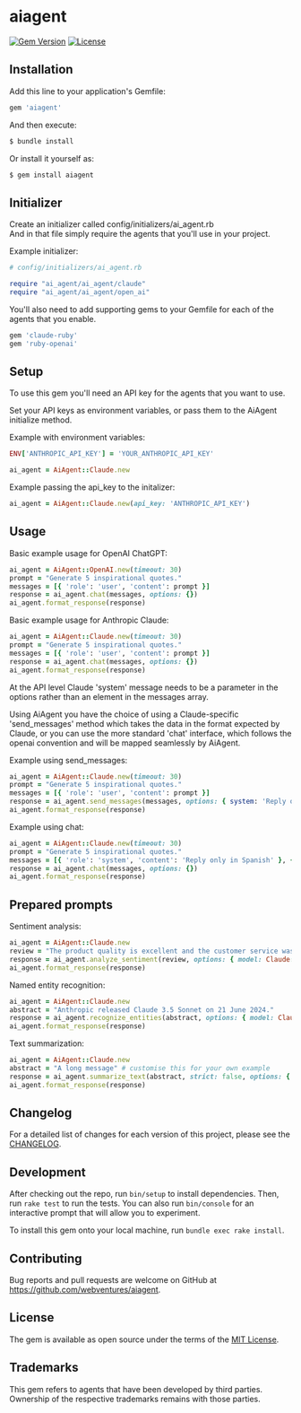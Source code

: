 # aiagent

[![Gem Version](https://badge.fury.io/rb/aiagent.svg)](https://badge.fury.io/rb/aiagent) [![License](https://img.shields.io/badge/License-MIT-yellow.svg)](https://opensource.org/licenses/MIT)

## Installation

Add this line to your application's Gemfile:

```ruby
gem 'aiagent'
```

And then execute:

```ruby
$ bundle install
```

Or install it yourself as:

```ruby
$ gem install aiagent
```

## Initializer

Create an initializer called config/initializers/ai_agent.rb \
And in that file simply require the agents that you'll use in your project.

Example initializer:
```ruby
# config/initializers/ai_agent.rb

require "ai_agent/ai_agent/claude"
require "ai_agent/ai_agent/open_ai"
```

You'll also need to add supporting gems to your Gemfile for each of the agents that you enable.

```ruby
gem 'claude-ruby'
gem 'ruby-openai'
```


## Setup

To use this gem you'll need an API key for the agents that you want to use.

Set your API keys as environment variables, or pass them to the AiAgent initialize method.

Example with environment variables:
```ruby
ENV['ANTHROPIC_API_KEY'] = 'YOUR_ANTHROPIC_API_KEY'

ai_agent = AiAgent::Claude.new
```

Example passing the api_key to the initalizer:
```ruby
ai_agent = AiAgent::Claude.new(api_key: 'ANTHROPIC_API_KEY')
```

## Usage

Basic example usage for OpenAI ChatGPT:

```ruby
ai_agent = AiAgent::OpenAI.new(timeout: 30)
prompt = "Generate 5 inspirational quotes."
messages = [{ 'role': 'user', 'content': prompt }]
response = ai_agent.chat(messages, options: {})
ai_agent.format_response(response)
```

Basic example usage for Anthropic Claude:

```ruby
ai_agent = AiAgent::Claude.new(timeout: 30)
prompt = "Generate 5 inspirational quotes."
messages = [{ 'role': 'user', 'content': prompt }]
response = ai_agent.chat(messages, options: {})
ai_agent.format_response(response)
```


At the API level Claude 'system' message needs to be a parameter in the options rather than an element in the messages array.

Using AiAgent you have the choice of using a Claude-specific 'send_messages' method which takes the data in the format expected by Claude, or you can use  the more standard 'chat' interface, which follows the openai convention and will be mapped seamlessly by AiAgent.

Example using send_messages:

```ruby
ai_agent = AiAgent::Claude.new(timeout: 30)
prompt = "Generate 5 inspirational quotes."
messages = [{ 'role': 'user', 'content': prompt }]
response = ai_agent.send_messages(messages, options: { system: 'Reply only in Spanish.' })
ai_agent.format_response(response)
```

Example using chat:

```ruby
ai_agent = AiAgent::Claude.new(timeout: 30)
prompt = "Generate 5 inspirational quotes."
messages = [{ 'role': 'system', 'content': 'Reply only in Spanish' }, { 'role': 'user', 'content': prompt }]
response = ai_agent.chat(messages, options: {})
ai_agent.format_response(response)
```

## Prepared prompts

Sentiment analysis:
```ruby
ai_agent = AiAgent::Claude.new
review = "The product quality is excellent and the customer service was very helpful!"
response = ai_agent.analyze_sentiment(review, options: { model: Claude::Model::CLAUDE_CHEAPEST })
ai_agent.format_response(response)
```

Named entity recognition:
```ruby
ai_agent = AiAgent::Claude.new
abstract = "Anthropic released Claude 3.5 Sonnet on 21 June 2024."
response = ai_agent.recognize_entities(abstract, options: { model: Claude::Model::CLAUDE_CHEAPEST })
ai_agent.format_response(response)
```

Text summarization:
```ruby
ai_agent = AiAgent::Claude.new
abstract = "A long message" # customise this for your own example
response = ai_agent.summarize_text(abstract, strict: false, options: { model: Claude::Model::CLAUDE_SMARTEST })
ai_agent.format_response(response)
```

## Changelog

For a detailed list of changes for each version of this project, please see the [CHANGELOG](CHANGELOG.md).

## Development

After checking out the repo, run `bin/setup` to install dependencies. Then, run `rake test` to run the tests. You can also run `bin/console` for an interactive prompt that will allow you to experiment.

To install this gem onto your local machine, run `bundle exec rake install`.

## Contributing

Bug reports and pull requests are welcome on GitHub at https://github.com/webventures/aiagent.

## License

The gem is available as open source under the terms of the [MIT License](https://opensource.org/licenses/MIT).

## Trademarks

This gem refers to agents that have been developed by third parties. Ownership of the respective trademarks remains with those parties.
